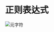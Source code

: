 # 正则表达式



![元字符](https://raw.githubusercontent.com/yuuhe4fun/cloudimg/main/img/1606291471185348.png)